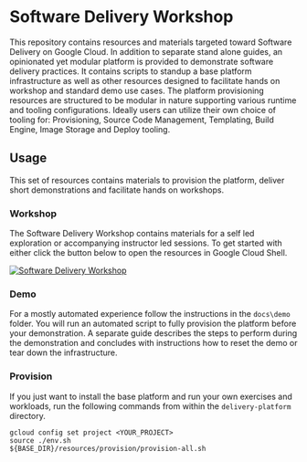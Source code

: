 # Software Delivery Workshop


This repository contains resources and materials targeted toward Software Delivery on Google Cloud. In addition to separate stand alone guides, an opinionated yet modular platform is provided to demonstrate software delivery practices. It contains scripts to standup a base platform infrastructure as well as other resources designed to facilitate hands on workshop and standard demo use cases. The platform provisioning resources are structured to be modular in nature supporting various runtime and tooling configurations. Ideally users can utilize their own choice of tooling for: Provisioning, Source Code Management, Templating, Build Engine, Image Storage and Deploy tooling. 


## Usage

This set of resources contains materials to provision the platform, deliver short demonstrations and facilitate hands on workshops. 

### Workshop
The Software Delivery Workshop contains materials for a self led exploration or accompanying instructor led sessions. To get started with either click the button below to open the resources in Google Cloud Shell. 

[![Software Delivery Workshop](http://www.gstatic.com/cloudssh/images/open-btn.svg)](https://console.cloud.google.com/cloudshell/editor?cloudshell_git_repo=https://github.com/GoogleCloudPlatform/software-delivery-workshop.git&cloudshell_workspace=.&cloudshell_tutorial=delivery-platform/docs/workshop/1.2-provision.md)


### Demo
For a mostly automated experience follow the instructions in the `docs\demo` folder. You will run an automated script to fully provision the platform before your demonstration. A separate guide describes the steps to perform during the demonstration and concludes with instructions how to reset the demo or tear down the infrastructure. 

### Provision

If you just want to install the base platform and run your own exercises and workloads, run the following commands from within the `delivery-platform` directory.

```shell
gcloud config set project <YOUR_PROJECT>
source ./env.sh
${BASE_DIR}/resources/provision/provision-all.sh
```


